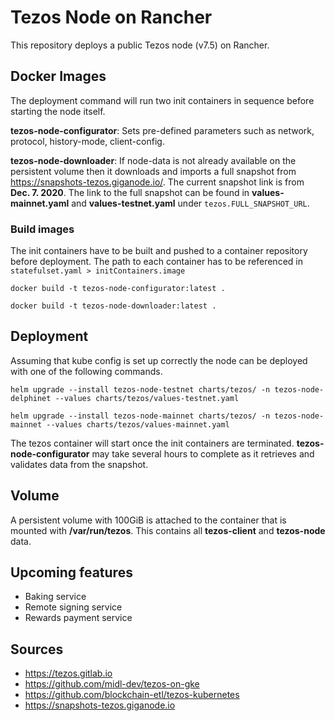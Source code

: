 # Tezos Node on Rancher

This repository deploys a public Tezos node (v7.5) on Rancher.

## Docker Images
The deployment command will run two init containers in sequence before starting the node itself.

**tezos-node-configurator**: Sets pre-defined parameters such as network, protocol, history-mode, client-config.

**tezos-node-downloader**: If node-data is not already available on the persistent volume then it downloads and imports a full snapshot from https://snapshots-tezos.giganode.io/. The current snapshot link is from **Dec. 7. 2020**.
The link to the full snapshot can be found in **values-mainnet.yaml** and **values-testnet.yaml** under ```tezos.FULL_SNAPSHOT_URL```.

### Build images
The init containers have to be built and pushed to a container repository before deployment. The path to each container has to be referenced in ```statefulset.yaml > initContainers.image```

```docker build -t tezos-node-configurator:latest .```

```docker build -t tezos-node-downloader:latest .```

## Deployment

Assuming that kube config is set up correctly the node can be deployed with one of the following commands.

```helm upgrade --install tezos-node-testnet charts/tezos/ -n tezos-node-delphinet --values charts/tezos/values-testnet.yaml```

```helm upgrade --install tezos-node-mainnet charts/tezos/ -n tezos-node-mainnet --values charts/tezos/values-mainnet.yaml```

The tezos container will start once the init containers are terminated. **tezos-node-configurator** may take several hours to complete as it retrieves and validates data from the snapshot.

## Volume
A persistent volume with 100GiB is attached to the container that is mounted with **/var/run/tezos**. This contains all **tezos-client** and **tezos-node** data.

## Upcoming features
* Baking service
* Remote signing service
* Rewards payment service

## Sources
* https://tezos.gitlab.io
* https://github.com/midl-dev/tezos-on-gke
* https://github.com/blockchain-etl/tezos-kubernetes
* https://snapshots-tezos.giganode.io

